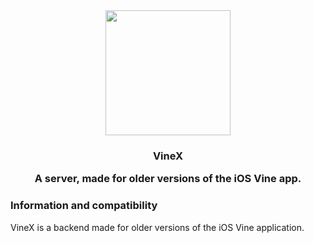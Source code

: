 <div align="center">
   <img src="https://blog.bag-xml.com/amber/static/resources/vine-x-tweak.png" height="200" width="200">
   <h3> VineX 
      <br><p>A server, made for older versions of the iOS Vine app.</p>
   </h3>
</div>

### Information and compatibility
VineX is a backend made for older versions of the iOS Vine application.
